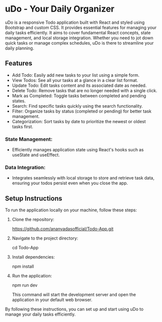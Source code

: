 # uDo - Your Daily Organizer

uDo is a responsive Todo application built with React and styled using Bootstrap and custom CSS. It provides essential features for managing your daily tasks efficiently. It aims to cover fundamental React concepts, state management, and local storage integration. Whether you need to jot down quick tasks or manage complex schedules, uDo is there to streamline your daily planning.

## Features
- Add Todo: Easily add new tasks to your list using a simple form.
- View Todos: See all your tasks at a glance in a clear list format.
- Update Todo: Edit tasks content and its associated date as needed.
- Delete Todo: Remove tasks that are no longer needed with a single click.
- Mark as Completed: Toggle tasks between completed and pending states.
- Search: Find specific tasks quickly using the search functionality.
- Filter: Organize tasks by status (completed or pending) for better task management.
- Categorization: Sort tasks by date to prioritize the newest or oldest tasks first.
### State Management:
- Efficiently manages application state using React's hooks such as useState and useEffect.
### Data Integration:
- Integrates seamlessly with local storage to store and retrieve task data, ensuring your todos persist even when you close the app.

## Setup Instructions
To run the application locally on your machine, follow these steps:
1. Clone the repository:

     https://github.com/ananyadasofficial/Todo-App.git

2. Navigate to the project directory:

     cd Todo-App

3. Install dependencies:

     npm install

4. Run the application:

     npm run dev

   This command will start the development server and open the application in your default web browser.


By following these instructions, you can set up and start using uDo to manage your daily tasks efficiently.
